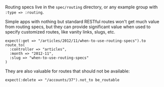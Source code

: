 Routing specs live in the `spec/routing` directory, or any example group with
`:type => :routing`.

Simple apps with nothing but standard RESTful routes won't get much value from
routing specs, but they can provide significant value when used to specify
customized routes, like vanity links, slugs, etc.

    expect(:get => "/articles/2012/11/when-to-use-routing-specs").to route_to(
      :controller => "articles",
      :month => "2012-11",
      :slug => "when-to-use-routing-specs"
    )

They are also valuable for routes that should not be available:

    expect(:delete => "/accounts/37").not_to be_routable
